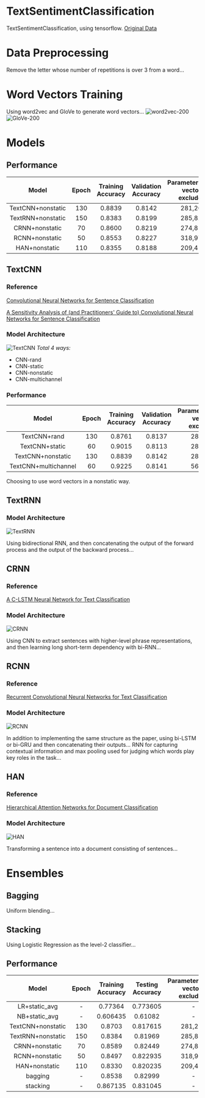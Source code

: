 # TextSentimentClassification
TextSentimentClassification, using tensorflow.
[Original Data](https://www.kaggle.com/c/ml-2017fall-hw4/data)

# Data Preprocessing
Remove the letter whose number of repetitions is over 3 from a word...

# Word Vectors Training
Using word2vec and GloVe to generate word vectors...
![](https://github.com/wslc1314/TextSentimentClassification/blob/master/data_helpers/word2vec/model-200.png "word2vec-200")
![](https://github.com/wslc1314/TextSentimentClassification/blob/master/data_helpers/glove/model-200.png "GloVe-200")

# Models
## Performance
| Model | Epoch | Training Accuracy | Validation Accuracy | Parameters(word vectors excluded) |
| :-: | :-: | :-: |  :-: | :-: |
| TextCNN+nonstatic | 130 | 0.8839 | 0.8142 | 281,202 |
| TextRNN+nonstatic | 150 | 0.8383 | 0.8199 | 285,826 |
| CRNN+nonstatic | 70 | 0.8600 | 0.8219 | 274,818 |
| RCNN+nonstatic | 50 | 0.8553 | 0.8227 | 318,978 |
| HAN+nonstatic | 110 | 0.8355 | 0.8188 | 209,410 |

## TextCNN
### Reference
[Convolutional Neural Networks for Sentence Classification](https://arxiv.org/abs/1408.5882)

[A Sensitivity Analysis of (and Practitioners' Guide to) Convolutional Neural Networks for Sentence Classification](https://arxiv.org/abs/1510.03820)
### Model Architecture
![](https://github.com/wslc1314/TextSentimentClassification/blob/master/models/Images/TextCNN.png "TextCNN")
*Total 4 ways:*
+ CNN-rand
+ CNN-static
+ CNN-nonstatic
+ CNN-multichannel
### Performance
| Model | Epoch | Training Accuracy | Validation Accuracy | Parameters(word vectors excluded)|
| :-: | :-: | :-: |  :-: | :-: |
| TextCNN+rand | 130 | 0.8761 | 0.8137 | 281,202 |
| TextCNN+static | 60 | 0.9015 | 0.8113 | 281,202 |
| TextCNN+nonstatic | 130 | 0.8839 | 0.8142 | 281,202 |
| TextCNN+multichannel | 60 | 0.9225 | 0.8141 | 561,202 |

Choosing to use word vectors in a nonstatic way. 

## TextRNN
### Model Architecture
![](https://github.com/wslc1314/TextSentimentClassification/blob/master/models/Images/TextRNN.JPG "TextRNN")

Using bidirectional RNN, and then concatenating the output of the forward process and the output of the backward process...

## CRNN
### Reference
[A C-LSTM Neural Network for Text Classification](https://arxiv.org/abs/1511.08630)
### Model Architecture
![](https://github.com/wslc1314/TextSentimentClassification/blob/master/models/Images/CRNN.png "CRNN")

Using CNN to extract sentences with higher-level phrase representations, and then learning long short-term dependency with bi-RNN...

## RCNN
### Reference
[Recurrent Convolutional Neural Networks for Text Classification](https://aaai.org/ocs/index.php/AAAI/AAAI15/paper/view/9745)

### Model Architecture
![](https://github.com/wslc1314/TextSentimentClassification/blob/master/models/Images/RCNN.png "RCNN")

In addition to implementing the same structure as the paper, using bi-LSTM or bi-GRU and then concatenating their outputs...
RNN for capturing contextual information and max pooling used for judging which words play key roles in the task...

## HAN
### Reference
[Hierarchical Attention Networks for Document Classification](https://www.microsoft.com/en-us/research/publication/hierarchical-attention-networks-document-classification/)

### Model Architecture
![](https://github.com/wslc1314/TextSentimentClassification/blob/master/models/Images/HAN.png "HAN")

Transforming a sentence into a document consisting of sentences...

# Ensembles
## Bagging
Uniform blending...

## Stacking
Using Logistic Regression as the level-2 classifier...

## Performance
| Model | Epoch | Training Accuracy | Testing Accuracy | Parameters(word vectors excluded) |
| :-: | :-: | :-: |  :-: | :-: |
| LR+static_avg | - | 0.77364 | 0.773605 | - |
| NB+static_avg | - | 0.606435 | 0.61082 | - |
| TextCNN+nonstatic | 130 | 0.8703 | 0.817615 | 281,202 |
| TextRNN+nonstatic | 150 | 0.8384 | 0.81969 | 285,826 |
| CRNN+nonstatic | 70 | 0.8589 | 0.82449 | 274,818 |
| RCNN+nonstatic | 50 | 0.8497 | 0.822935 | 318,978 |
| HAN+nonstatic | 110 | 0.8330 | 0.820235 | 209,410 |
| bagging | - | 0.8538 | 0.82999 | - |
| stacking | - | 0.867135 | 0.831045 | - |


